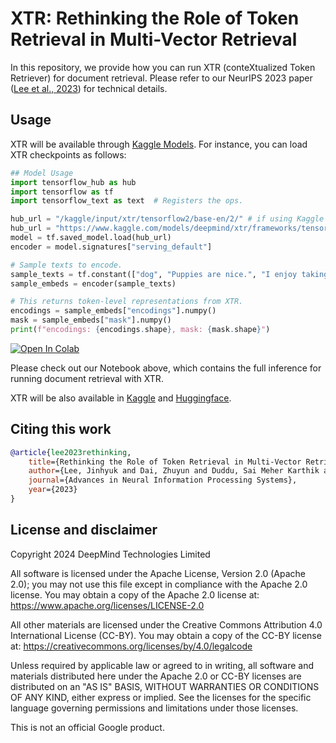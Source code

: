# XTR: Rethinking the Role of Token Retrieval in Multi-Vector Retrieval

In this repository, we provide how you can run XTR (conteXtualized Token Retriever) for document retrieval. Please refer to our NeurIPS 2023 paper ([Lee et al., 2023](https://arxiv.org/abs/2304.01982)) for technical details.

## Usage

XTR will be available through [Kaggle Models](https://www.kaggle.com/models/deepmind/xtr/). For instance, you can load XTR checkpoints as follows:

```python
## Model Usage
import tensorflow_hub as hub
import tensorflow as tf
import tensorflow_text as text  # Registers the ops.

hub_url = "/kaggle/input/xtr/tensorflow2/base-en/2/" # if using Kaggle Notebooks, otherwise:
hub_url = "https://www.kaggle.com/models/deepmind/xtr/frameworks/tensorFlow2/variations/base-en/versions/2"
model = tf.saved_model.load(hub_url)
encoder = model.signatures["serving_default"]

# Sample texts to encode.
sample_texts = tf.constant(["dog", "Puppies are nice.", "I enjoy taking long walks along the beach with my dog."])
sample_embeds = encoder(sample_texts)

# This returns token-level representations from XTR.
encodings = sample_embeds["encodings"].numpy()
mask = sample_embeds["mask"].numpy()
print(f"encodings: {encodings.shape}, mask: {mask.shape}")
```

[![Open In Colab](https://colab.research.google.com/assets/colab-badge.svg)](https://colab.research.google.com/github/google-deepmind/xtr/blob/main/xtr_evaluation_on_beir_miracl.ipynb)

Please check out our Notebook above, which contains the full inference for running document retrieval with XTR.

XTR will be also available in [Kaggle]() and [Huggingface](https://github.com/huggingface/transformers/commit/ad15a987f80ff9cc6a544ec503cdfb3a41d5696a).

## Citing this work

```bibtex
@article{lee2023rethinking,
    title={Rethinking the Role of Token Retrieval in Multi-Vector Retrieval},
    author={Lee, Jinhyuk and Dai, Zhuyun and Duddu, Sai Meher Karthik and Lei, Tao and Naim, Iftekhar and Chang, Ming-Wei and Zhao, Vincent Y},
    journal={Advances in Neural Information Processing Systems},
    year={2023}
}
```

## License and disclaimer

Copyright 2024 DeepMind Technologies Limited

All software is licensed under the Apache License, Version 2.0 (Apache 2.0);
you may not use this file except in compliance with the Apache 2.0 license.
You may obtain a copy of the Apache 2.0 license at:
https://www.apache.org/licenses/LICENSE-2.0

All other materials are licensed under the Creative Commons Attribution 4.0
International License (CC-BY). You may obtain a copy of the CC-BY license at:
https://creativecommons.org/licenses/by/4.0/legalcode

Unless required by applicable law or agreed to in writing, all software and
materials distributed here under the Apache 2.0 or CC-BY licenses are
distributed on an "AS IS" BASIS, WITHOUT WARRANTIES OR CONDITIONS OF ANY KIND,
either express or implied. See the licenses for the specific language governing
permissions and limitations under those licenses.

This is not an official Google product.
